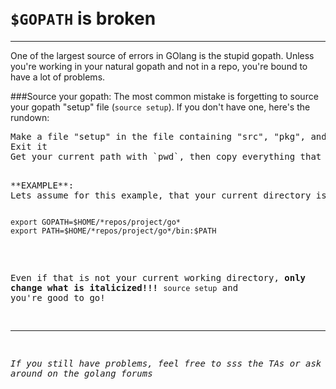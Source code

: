 <br>
<br>

# `$GOPATH` is broken
-------------------
One of the largest source of errors in GOlang is the stupid gopath. Unless you're working in your natural gopath and not in a repo, you're bound to have a lot of problems.

###Source your gopath:
The most common mistake is forgetting to source your gopath "setup" file (`source setup`). If you don't have one, here's the rundown:

<pre>
Make a file "setup" in the file containing "src", "pkg", and "bin"
Exit it
Get your current path with `pwd`, then copy everything that is past your username.
<pre>

**EXAMPLE**:
Lets assume for this example, that your current directory is `home/whitman-colm/repos/project/go`. Then your setup file should look like:
<pre><code>
export GOPATH=$HOME/*repos/project/go*
export PATH=$HOME/*repos/project/go*/bin:$PATH
</pre></code>

Even if that is not your current working directory, **only change what is italicized!!!**
`source setup` and you're good to go!

----------

*If you still have problems, feel free to sss the TAs or ask around on the golang forums*
